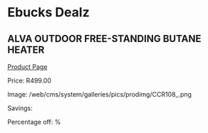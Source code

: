 
# Ebucks Dealz
## ALVA OUTDOOR FREE-STANDING BUTANE HEATER
[Product Page](https://www.ebucks.com/web/shop/productSelected.do?prodId=1142091536&catId=704982758)

Price: R499.00

Image: /web/cms/system/galleries/pics/prodimg/CCR108_.png

Savings: 

Percentage off: %
	